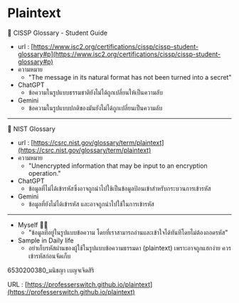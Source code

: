 
# Plaintext
📕 CISSP Glossary - Student Guide
  - url : [https://www.isc2.org/certifications/cissp/cissp-student-glossary#p](https://www.isc2.org/certifications/cissp/cissp-student-glossary#p)
  - ความหมาย
    - "The message in its natural format has not been turned into a secret"
  - ChatGPT
    - ข้อความในรูปแบบธรรมชาติยังไม่ได้ถูกเปลี่ยนให้เป็นความลับ 
  - Gemini
    - ข้อความในรูปแบบปกติของมันยังไม่ได้ถูกเปลี่ยนเป็นความลับ
  
------------------------------------------------------------------------------ 
📕 NIST Glossary
  - url : [https://csrc.nist.gov/glossary/term/plaintext](https://csrc.nist.gov/glossary/term/plaintext)
  - ความหมาย
    - "Unencrypted information that may be input to an encryption operation."
  - ChatGPT
    - ข้อมูลที่ไม่ได้เข้ารหัสซึ่งอาจถูกนำไปใช้เป็นข้อมูลป้อนเข้าสำหรับกระบวนการเข้ารหัส
  - Gemini
    - ข้อมูลที่ยังไม่ได้เข้ารหัส และอาจถูกนำไปใช้ในการเข้ารหัส
    
------------------------------------------------------------------------------ 
- Myself 👩🏻
  - "ข้อมูลที่อยู่ในรูปแบบข้อความ โดยที่เราสามารถอ่านและเข้าใจได้ทันทีโดยไม่ต้องถอดรหัส"
- Sample  in Daily life
  - อย่าเก็บรหัสผ่านของผู้ใช้ในรูปแบบข้อความธรรมดา (plaintext) เพราะอาจถูกแฮกง่าย ควรเข้ารหัสก่อนจัดเก็บ

6530200380_มนิชญา เบญจเจิดสิริ

URL : [https://professerswitch.github.io/plaintext](https://professerswitch.github.io/plaintext)

